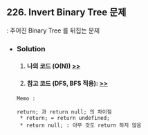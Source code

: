 ## 226. Invert Binary Tree 문제
  : 주어진 Binary Tree 를 뒤집는 문제

- ### Solution
  1. #### 나의 코드 (O(N)) [>>](solution.js)
  2. #### 참고 코드 (DFS, BFS 적용): [>>](ref.js)

  ```
  Memo : 

  return; 과 return null; 의 차이점
   * return; = return undefined;
   * return null; : 아무 것도 return 하지 않음
  ```
